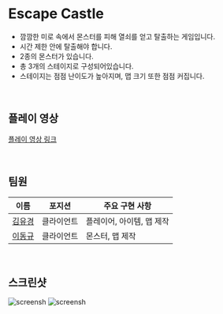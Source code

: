 # Escape Castle

* 깜깜한 미로 속에서 몬스터를 피해 열쇠를 얻고 탈출하는 게임입니다.
* 시간 제한 안에 탈출해야 합니다.
* 2종의 몬스터가 있습니다.
* 총 3개의 스테이지로 구성되어있습니다.
* 스테이지는 점점 난이도가 높아지며, 맵 크기 또한 점점 커집니다.

<br>

## 플레이 영상
[플레이 영상 링크](https://drive.google.com/file/d/1-sSFEO1Lrr2gzmlAufaLGmJ8DnGCsjjJ/view)

<br>

## 팀원
| 이름 | 포지션 | 주요 구현 사항 |
|--------|--------|--------|
| [김유경](https://github.com/YOUKK) | 클라이언트 | 플레이어, 아이템, 맵 제작 |
| [이동규](https://github.com/Dong-kyu-Lee) | 클라이언트 | 몬스터, 맵 제작 |

<br>

## 스크린샷
![screensh](./Title.png)
![screensh](./GamePlay.png)
